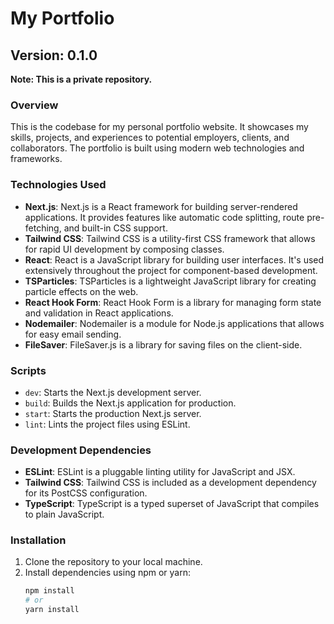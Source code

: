 # My Portfolio

## Version: 0.1.0

**Note: This is a private repository.**

### Overview

This is the codebase for my personal portfolio website. It showcases my skills, projects, and experiences to potential employers, clients, and collaborators. The portfolio is built using modern web technologies and frameworks.

### Technologies Used

- **Next.js**: Next.js is a React framework for building server-rendered applications. It provides features like automatic code splitting, route pre-fetching, and built-in CSS support.
- **Tailwind CSS**: Tailwind CSS is a utility-first CSS framework that allows for rapid UI development by composing classes.
- **React**: React is a JavaScript library for building user interfaces. It's used extensively throughout the project for component-based development.
- **TSParticles**: TSParticles is a lightweight JavaScript library for creating particle effects on the web.
- **React Hook Form**: React Hook Form is a library for managing form state and validation in React applications.
- **Nodemailer**: Nodemailer is a module for Node.js applications that allows for easy email sending.
- **FileSaver**: FileSaver.js is a library for saving files on the client-side.

### Scripts

- `dev`: Starts the Next.js development server.
- `build`: Builds the Next.js application for production.
- `start`: Starts the production Next.js server.
- `lint`: Lints the project files using ESLint.

### Development Dependencies

- **ESLint**: ESLint is a pluggable linting utility for JavaScript and JSX.
- **Tailwind CSS**: Tailwind CSS is included as a development dependency for its PostCSS configuration.
- **TypeScript**: TypeScript is a typed superset of JavaScript that compiles to plain JavaScript.

### Installation

1. Clone the repository to your local machine.
2. Install dependencies using npm or yarn:
   ```bash
   npm install
   # or
   yarn install
   ```
